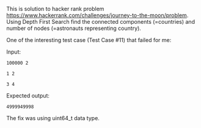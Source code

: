 This is solution to hacker rank problem https://www.hackerrank.com/challenges/journey-to-the-moon/problem.
Using Depth First Search find the connected components (=countries) and number of nodes (=astronauts
representing country).

One of the interesting test case (Test Case #11) that failed for me:

Input:

    100000 2
    
    1 2
    
    3 4

Expected output:

    4999949998
    
The fix was using uint64_t data type.
